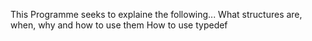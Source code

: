 This Programme seeks to explaine the following...
What structures are, when, why and how to use them
How to use typedef
